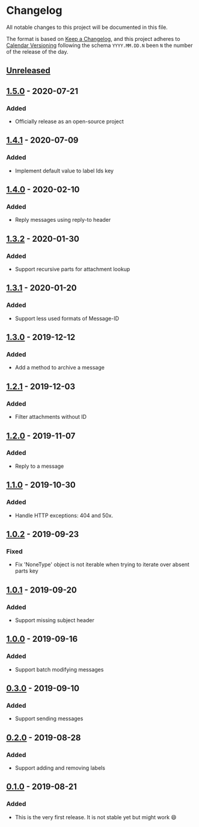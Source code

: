 # Changelog

All notable changes to this project will be documented in this file.

The format is based on [Keep a Changelog](https://keepachangelog.com/en/1.0.0/),
and this project adheres to [Calendar Versioning](https://calver.org/) following
the schema `YYYY.MM.DD.N` been `N` the number of the release of the day.

## [Unreleased]

## [1.5.0] - 2020-07-21
### Added
- Officially release as an open-source project

## [1.4.1] - 2020-07-09
### Added
- Implement default value to label Ids key

## [1.4.0] - 2020-02-10
### Added
- Reply messages using reply-to header

## [1.3.2] - 2020-01-30
### Added
- Support recursive parts for attachment lookup


## [1.3.1] - 2020-01-20
### Added
- Support less used formats of Message-ID

## [1.3.0] - 2019-12-12
### Added
- Add a method to archive a message

## [1.2.1] - 2019-12-03
### Added
- Filter attachments without ID

## [1.2.0] - 2019-11-07
### Added
- Reply to a message

## [1.1.0] - 2019-10-30
### Added
- Handle HTTP exceptions: 404 and 50x.

## [1.0.2] - 2019-09-23
### Fixed
- Fix 'NoneType' object is not iterable when trying to iterate over absent parts key

## [1.0.1] - 2019-09-20
### Added
- Support missing subject header

## [1.0.0] - 2019-09-16
### Added
- Support batch modifying messages

## [0.3.0] - 2019-09-10
### Added
- Support sending messages

## [0.2.0] - 2019-08-28
### Added
- Support adding and removing labels

## [0.1.0] - 2019-08-21
### Added
- This is the very first release. It is not stable yet but might work 😄

[Unreleased]: https://github.com/loadsmart/gmail-wrapper/compare/1.5.0...HEAD
[1.5.0]: https://github.com/loadsmart/gmail-wrapper/compare/1.4.1...1.5.0
[1.4.1]: https://github.com/loadsmart/gmail-wrapper/compare/1.4.0...1.4.1
[1.4.0]: https://github.com/loadsmart/gmail-wrapper/compare/1.3.2...1.4.0
[1.3.2]: https://github.com/loadsmart/gmail-wrapper/compare/1.3.1...1.3.2
[1.3.1]: https://github.com/loadsmart/gmail-wrapper/compare/1.3.0...1.3.1
[1.3.0]: https://github.com/loadsmart/gmail-wrapper/compare/1.2.1...1.3.0
[1.2.1]: https://github.com/loadsmart/gmail-wrapper/compare/1.2.0...1.2.1
[1.2.0]: https://github.com/loadsmart/gmail-wrapper/compare/1.1.0...1.2.0
[1.1.0]: https://github.com/loadsmart/gmail-wrapper/compare/1.0.2...1.1.0
[1.0.2]: https://github.com/loadsmart/gmail-wrapper/compare/1.0.1...1.0.2
[1.0.1]: https://github.com/loadsmart/gmail-wrapper/compare/1.0.0...1.0.1
[1.0.0]: https://github.com/loadsmart/gmail-wrapper/compare/0.3.0...1.0.0
[0.3.0]: https://github.com/loadsmart/gmail-wrapper/compare/0.2.0...0.3.0
[0.2.0]: https://github.com/loadsmart/gmail-wrapper/compare/0.1.0...0.2.0
[0.1.0]: https://github.com/loadsmart/gmail-wrapper/compare/0.1.0...0.1.0